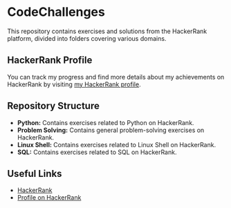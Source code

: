 # CodeChallenges

This repository contains exercises and solutions from the HackerRank platform, divided into folders covering various domains.

## HackerRank Profile

You can track my progress and find more details about my achievements on HackerRank by visiting [my HackerRank profile](https://www.hackerrank.com/profile/pedraza_martind1).

## Repository Structure

- **Python:** Contains exercises related to Python on HackerRank.
- **Problem Solving:** Contains general problem-solving exercises on HackerRank.
- **Linux Shell:** Contains exercises related to Linux Shell on HackerRank.
- **SQL:** Contains exercises related to SQL on HackerRank.

## Useful Links

- [HackerRank](https://www.hackerrank.com/)
- [Profile on HackerRank](https://www.hackerrank.com/profile/pedraza_martind1)
